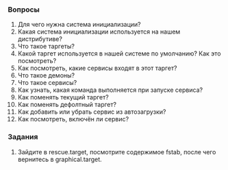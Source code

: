 ### Вопросы

1. Для чего нужна система инициализации?
2. Какая система инициализации используется на нашем дистрибутиве?
3. Что такое таргеты?
4. Какой таргет используется в нашей системе по умолчанию? Как это посмотреть?
5. Как посмотреть, какие сервисы входят в этот таргет?
6. Что такое демоны?
7. Что такое сервисы?
8. Как узнать, какая команда выполняется при запуске сервиса?
9. Как поменять текущий таргет?
10. Как поменять дефолтный таргет?
11. Как добавить или убрать сервис из автозагрузки?
12. Как посмотреть, включён ли сервис?

### Задания

1. Зайдите в rescue.target, посмотрите содержимое fstab, после чего вернитесь в graphical.target.
